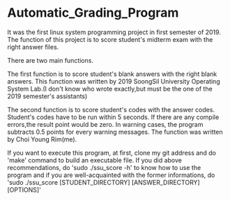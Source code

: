 # Automatic_Grading_Program

It was the first linux system programming project in first semester of 2019.
The function of this project is to score student's midterm exam with the right answer files. 

There are two main functions. 

The first function is to score student's blank answers with the right blank answers. This function was written by 2019 SoongSil University Operating System Lab.(I don't know who wrote exactly,but must be the one of the 2019 semester's assistants)

The second function is to score student's codes with the answer codes. Student's codes have to be run within 5 seconds. If there are any compile errors,the result point would be zero. In warning cases, the program subtracts 0.5 points for every warning messages. The function was written by Choi Young Rim(me).

If you want to execute this program, at first, clone my git address and do 'make' command to build an executable file.
If you did above recommendations, do 'sudo ./ssu_score -h' to know how to use the program and if you are well-acquainted with the former informations, do 'sudo ./ssu_score [STUDENT_DIRECTORY] [ANSWER_DIRECTORY] [OPTIONS]'
